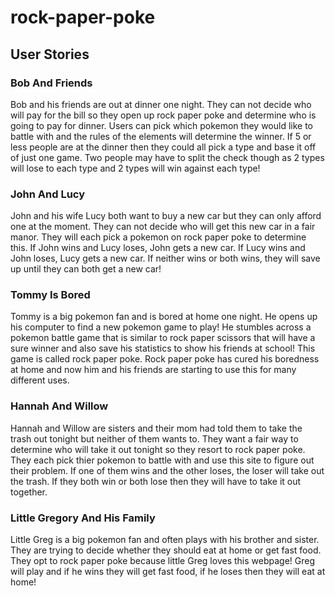 # rock-paper-poke

## User Stories

### Bob And Friends

Bob and his friends are out at dinner one night. They can not decide who will pay for the bill so they open up rock paper poke and determine who is going to pay for dinner. Users can pick which pokemon they would like to battle with and the rules of the elements will determine the winner. If 5 or less people are at the dinner then they could all pick a type and base it off of just one game. Two people may have to split the check though as 2 types will lose to each type and 2 types will win against each type!

### John And Lucy

John and his wife Lucy both want to buy a new car but they can only afford one at the moment. They can not decide who will get this new car in a fair manor. They will each pick a pokemon on rock paper poke to determine this. If John wins and Lucy loses, John gets a new car. If Lucy wins and John loses, Lucy gets a new car. If neither wins or both wins, they will save up until they can both get a new car!

### Tommy Is Bored

Tommy is a big pokemon fan and is bored at home one night. He opens up his computer to find a new pokemon game to play! He stumbles across a pokemon battle game that is similar to rock paper scissors that will have a sure winner and also save his statistics to show his friends at school! This game is called rock paper poke. Rock paper poke has cured his boredness at home and now him and his friends are starting to use this for many different uses.

### Hannah And Willow

Hannah and Willow are sisters and their mom had told them to take the trash out tonight but neither of them wants to. They want a fair way to determine who will take it out tonight so they resort to rock paper poke. They each pick thier pokemon to battle with and use this site to figure out their problem. If one of them wins and the other loses, the loser will take out the trash. If they both win or both lose then they will have to take it out together.

### Little Gregory And His Family

Little Greg is a big pokemon fan and often plays with his brother and sister. They are trying to decide whether they should eat at home or get fast food. They opt to rock paper poke because little Greg loves this webpage! Greg will play and if he wins they will get fast food, if he loses then they will eat at home!
